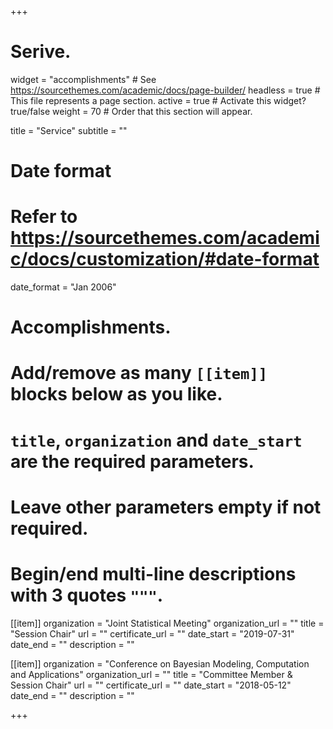 +++
# Serive.
widget = "accomplishments"  # See https://sourcethemes.com/academic/docs/page-builder/
headless = true  # This file represents a page section.
active = true  # Activate this widget? true/false
weight = 70  # Order that this section will appear.

title = "Service"
subtitle = ""

# Date format
#   Refer to https://sourcethemes.com/academic/docs/customization/#date-format
date_format = "Jan 2006"

# Accomplishments.
#   Add/remove as many `[[item]]` blocks below as you like.
#   `title`, `organization` and `date_start` are the required parameters.
#   Leave other parameters empty if not required.
#   Begin/end multi-line descriptions with 3 quotes `"""`.

[[item]]
  organization = "Joint Statistical Meeting"
  organization_url = ""
  title = "Session Chair"
  url = ""
  certificate_url = ""
  date_start = "2019-07-31"
  date_end = ""
  description = ""

[[item]]
  organization = "Conference on Bayesian Modeling, Computation and Applications"
  organization_url = ""
  title = "Committee Member & Session Chair"
  url = ""
  certificate_url = ""
  date_start = "2018-05-12"
  date_end = ""
  description = ""
  


+++
